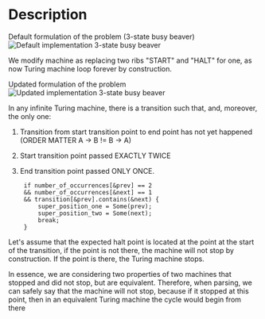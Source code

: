 # Description 

Default formulation of the problem (3-state busy beaver)
![](./BB3.png "Default implementation 3-state busy beaver")

We modify machine as replacing two ribs "START" and "HALT" for one, as now Turing machine loop forever by construction.

Updated formulation of the problem
![](./BB3U.png "Updated implementation 3-state busy beaver")

In any infinite Turing machine, there is a transition such that, and, moreover, the only one:

1. Transition from start transition point to end point has not yet happened (ORDER MATTER A -> B != B -> A)
2. Start transition point passed EXACTLY TWICE
3. End transition point passed ONLY ONCE.

        if number_of_occurrences[&prev] == 2 
        && number_of_occurrences[&next] == 1
        && transition[&prev].contains(&next) {
            super_position_one = Some(prev);
            super_position_two = Some(next);
            break;
        }

Let's assume that the expected halt point is located at the point at the start of the transition, if the point is not there, the machine will not stop by construction. If the point is there, the Turing machine stops.

In essence, we are considering two properties of two machines that stopped and did not stop, but are equivalent. Therefore, when parsing, we can safely say that the machine will not stop, because if it stopped at this point, then in an equivalent Turing machine the cycle would begin from there
